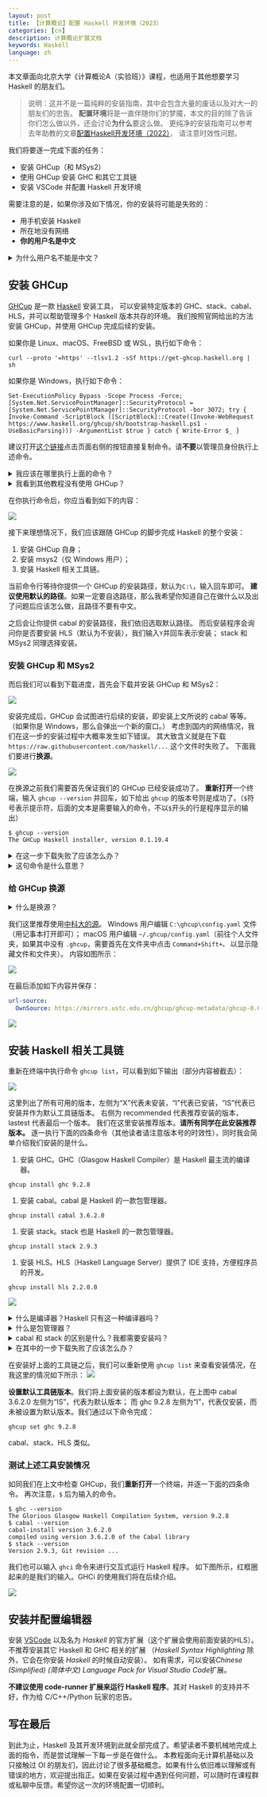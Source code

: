 ```yaml
---
layout: post
title: 【计算概论】配置 Haskell 开发环境（2023）
categories: [cn]
description: 计算概论扩展文档
keywords: Haskell
language: zh
---
```


<style>
.link-block {
  font-style: normal;
  overflow: auto;
  white-space: nowrap;
  font-family: SFMono-Regular, Menlo, Monaco, Consolas, "Liberation Mono", "Courier New", monospace;
  margin-bottom: 15px;
  padding-left: 10px;
  color: #666;
}
</style>

本文章面向北京大学《计算概论A（实验班）》课程，也适用于其他想要学习 Haskell 的朋友们。

> 说明：这并不是一篇纯粹的安装指南，其中会包含大量的废话以及对大一的朋友们的忠告。
> **配置环境**将是一直伴随你们的梦魇，本文的目的除了告诉你们怎么做以外，还会讨论**为什么**要这么做。
> 更纯净的安装指南可以参考去年助教的文章[配置Haskell开发环境（2022）](https://zhuanlan.zhihu.com/p/559892399)，
> 请注意时效性问题。

我们将要逐一完成下面的任务：
- 安装 GHCup（和 MSys2）
- 使用 GHCup 安装 GHC 和其它工具链
- 安装 VSCode 并配置 Haskell 开发环境

需要注意的是，如果你涉及如下情况，你的安装将可能是失败的：
- 用手机安装 Haskell
- 所在地没有网络
- **你的用户名是中文**

<details>
  <summary>为什么用户名不能是中文？</summary>
  <p>
  这与字符编码等问题相关。很多专业软件对路径的读取是不支持中文的，这就好比我们写一个软件也不会优先考虑阿拉伯语的用户一样。
  例如，在Windows中，如果你使用一个中文的用户名如“王富贵”，那么你的个人用户的路径将是“C:\Users\王富贵\”，
  那么软件在读取你的个人目录（以保存应用配置等文件）时就会出错。
  </p>
  <p>
  除此之外，安装软件时也尽可能选择英文路径。推荐的安装路径如“D:\Software”，不推荐的安装路径如“D:\软件”（在安装Python时可能会遇到这个问题）
  一些炫酷的用户名如“꧁༺ᵒᯅᵒ༻꧂”也不建议使用，出了问题只能折磨自己。
  </p>
</details>

## 安装 GHCup

[GHCup](https://www.haskell.org/ghcup/) 是一款 [Haskell](https://www.haskell.org/) 安装工具，
可以安装特定版本的 GHC、stack、cabal、HLS，并可以帮助管理多个 Haskell 版本共存的环境。
我们按照官网给出的方法安装 GHCup，并使用 GHCup 完成后续的安装。

如果你是 Linux、macOS、FreeBSD 或 WSL，执行如下命令：
```
curl --proto '=https' --tlsv1.2 -sSf https://get-ghcup.haskell.org | sh
```
如果你是 Windows，执行如下命令：
```
Set-ExecutionPolicy Bypass -Scope Process -Force;[System.Net.ServicePointManager]::SecurityProtocol = [System.Net.ServicePointManager]::SecurityProtocol -bor 3072; try { Invoke-Command -ScriptBlock ([ScriptBlock]::Create((Invoke-WebRequest https://www.haskell.org/ghcup/sh/bootstrap-haskell.ps1 -UseBasicParsing))) -ArgumentList $true } catch { Write-Error $_ }
```
建议打开[这个链接](https://www.haskell.org/ghcup/)点击页面右侧的按钮直接复制命令。请**不要**以管理员身份执行上述命令。

<details>
  <summary>我应该在哪里执行上面的命令？</summary>
  <p>
  如果你是 macOS，通过“Command + 空格”聚焦搜索，输入“终端”或“Terminal”，然后打开；
  如果你是 Windows，点击开始旁的搜索，输入“powershell”，注意<b>不要</b>以管理员的方式运行。
  你将得到一个朴素的经常出现在电影里的窗口，复制上面的命令并回车执行。
  如果你是 macOS，通过“Command + V”进行粘贴，如果你是 Windows，在黑色窗口任何位置右键即可粘贴。 
  </p>
  <p>
  此外，macOS 用户可以考虑安装 iTerm，Windows 用户建议安装 PowerShell 7，并可以考虑安装 Windows Terminal。它们的安装不在本教程中涉及。
  </p>
</details>

<details>
  <summary>我看到其他教程没有使用 GHCup？</summary>
  <p>
  在阅读网上的教程时，<b>一定要注意文章的时效性</b>，包括你正在阅读的这篇文章！
  如果你搜到了2017年左右的文章，它会推荐你使用 Haskell platform；
  如果你搜到了2020年左右的文章，<a href="https://krantz-xrf.github.io/2020/09/25/windows-install-stack-ghc.html">它</a>可能推荐你使用 stack 安装 Haskell；
  而2023年，使用 GHCup 则是最好的方法。
  </p>
  <p>
  当然 GHCup 不是唯一安装 Haskell 的方法，在此不再赘述使用 GHCup 的好处。
  </p>
</details>

在你执行命令后，你应当看到如下的内容：

![](/assets/images/InstallHaskell/1.png)

接下来理想情况下，我们应该跟随 GHCup 的脚步完成 Haskell 的整个安装：
1. 安装 GHCup 自身；
2. 安装 msys2（仅 Windows 用户）；
3. 安装 Haskell 相关工具链。

当前命令行等待你提供一个 GHCup 的安装路径，默认为`C:\`，输入回车即可。
**建议使用默认的路径**。如果一定要自选路径，那么我希望你知道自己在做什么以及出了问题后应该怎么做，且路径不要有中文。

之后会让你提供 cabal 的安装路径，我们依旧选取默认路径。
而后安装程序会询问你是否要安装 HLS（默认为不安装），我们输入`Y`并回车表示安装；
stack 和 MSys2 同理选择安装。

### 安装 GHCup 和 MSys2

而后我们可以看到下载进度，首先会下载并安装 GHCup 和 MSys2：

![](/assets/images/InstallHaskell/2.png)

安装完成后，GHCup 会试图进行后续的安装，即安装上文所说的 cabal 等等。
（如果你是 Windows，那么会弹出一个新的窗口。）
考虑到国内的网络情况，我们在这一步的安装过程中大概率发生如下错误。
其大致含义就是在下载 `https://raw.githubusercontent.com/haskell/...` 这个文件时失败了。
下面我们要进行**换源**。

![](/assets/images/InstallHaskell/4.png)

在换源之前我们需要首先保证我们的 GHCup 已经安装成功了。
**重新打开**一个终端，输入 `ghcup --version` 并回车，如下给出 `ghcup` 的版本号则是成功了。（`$`符号表示提示符，后面的文本是需要输入的命令，不以`$`开头的行是程序显示的输出）

```
$ ghcup --version
The GHCup Haskell installer, version 0.1.19.4
```

<details class="alert">
  <summary>在这一步下载失败了应该怎么办？</summary>
  <p>
  输入上面的命令重试 ^_^（你在期待什么）。在命令行中，你可以按“上方向键”来快速地获取你的上一条命令。
  </p>
</details>

<details>
  <summary>这句命令是什么意思？</summary>
  <p>
  就像我们在图形界面里双击运行程序一样，在命令行运行程序就要输入它的名字（PATH 相关问题不在此展开）。
  <code>--version</code> 是程序运行的参数，由程序自身定义并处理。
  这里的参数告诉 ghcup 我要查看你的版本，ghcup 返回输出结果：0.1.19.4。
  </p><p>
  你可以通过输入 <code>ghcup --help</code> 来查看 GHCup 的使用方式，以及各个参数的含义。
  注意并不是所有参数都以 <code>--</code> 开头。
  例如在后文中我们会使用到 <code>ghcup install ...</code> 这样的命令。
  <b>一般而言</b>，不以 <code>--</code> 开头的代表程序的主要功能；反之可以看作是程序运行的选项。
  </p><p>
  如果你输入了一些程序无法处理的参数，例如运行 <code>ghcup pku</code>，
  它会输出 <code>Invalid argument `pku'</code>。
  最后再次注意，如何处理参数完全是由程序自己决定的，
  例如你也可以写个程序要求参数必须是 <code>pku>thu</code>，这里说的只是一般的惯例。
  </p>
</details>


### 给 GHCup 换源

<details>
  <summary>什么是换源？</summary>
  <p>
  简单来说，<b>源</b>是在你想要找什么东西的时候<b>去哪找</b>。
  但是这个地方你往返可能很不方便，速度很慢，下载东西非常折磨。
  <b>镜像站</b>就是其他人把源的东西拷贝了一份，你本来想找的东西在镜像站也能找到了，
  东西是一样的，你选择一个你最方便的镜像站找就可以了，也就是<b>换源</b>。
  </p>
</details>

我们这里推荐使用[中科大的源](https://mirrors.ustc.edu.cn/help/ghcup.html)。
Windows 用户编辑 `C:\ghcup\config.yaml` 文件（用记事本打开即可）；
macOS 用户编辑 `~/.ghcup/config.yaml`（前往个人文件夹，如果其中没有 `.ghcup`，需要首先在文件夹中点击 `Command+Shift+。` 以显示隐藏文件和文件夹）。
内容如图所示：

![](/assets/images/InstallHaskell/5.png)

在最后添加如下内容并保存：

``` yaml
url-source:
  OwnSource: https://mirrors.ustc.edu.cn/ghcup/ghcup-metadata/ghcup-0.0.7.yaml
```
![](/assets/images/InstallHaskell/7.png)

## 安装 Haskell 相关工具链

重新在终端中执行命令 `ghcup list`，可以看到如下输出（部分内容被截去）：

![](/assets/images/InstallHaskell/8.png)

这里列出了所有可用的版本，左侧为“X”代表未安装，“I”代表已安装，“IS”代表已安装并作为默认工具链版本。
右侧为 recommended 代表推荐安装的版本，lastest 代表最后一个版本。
我们在这里安装推荐版本。**请所有同学在此安装推荐版本。**
逐一执行下面的四条命令（其他读者请注意版本号的时效性），同时我会简单介绍我们安装的是什么。

1. 安装 GHC。GHC（Glasgow Haskell Compiler）是 Haskell 最主流的编译器。
```
ghcup install ghc 9.2.8
```
1. 安装 cabal。cabal 是 Haskell 的一款包管理器。
```
ghcup install cabal 3.6.2.0
```
1. 安装 stack。stack 也是 Haskell 的一款包管理器。
```
ghcup install stack 2.9.3
```
1. 安装 HLS。HLS（Haskell Language Server）提供了 IDE 支持，方便程序员的开发。
```
ghcup install hls 2.2.0.0
```

![](/assets/images/InstallHaskell/10.png)

<details>
  <summary>什么是编译器？Haskell 只有这一种编译器吗？</summary>
  <p>
  简单来说，编译器就是将你写的程序变为计算机能够识别的二进制格式。
  </p><p>
  你可能知道 C++ 常用的编译器有很多，如 G++、Clang、MSVC 等。
  Haskell 当然也有其它的编译器，如 JHC、UHC。然而 GHC 是最广泛使用的。
  我们建议所有人使用 GHC。
  </p>
</details>

<details>
  <summary>什么是包管理器？</summary>
  <p>
  包管理器是一种工具，允许你安装和管理其他库和依赖。
  包/库是其他人写好的实现了某种功能的代码，你可以直接复用它而不需要自己从头实现。
  然而一个包可能依赖其他特定版本的包。包管理器就可以帮助我们处理好这些版本和依赖关系。
  </p>
</details>

<details>
  <summary>cabal 和 stack 的区别是什么？我都需要安装吗？</summary>
  <p>
  cabal 和 stack 都是 Haskell 常用的包管理工具，这也就意味着必然有一些关于 cabal 和 stack 哪个更好的争论。
  </p><p>
  首先 cabal 可以帮助你配置和发布 Haskell 项目，这就像 Python 中的 pip、JavaScript 中的 npm、Rust 中的 cargo。cabal 可以提供依赖解析的功能，但是如果出现复杂依赖情况（菱形依赖）就会导致错误，这种情况一般被称为“cabal 地狱”。
  </p><p>
  stack 实际上是依赖于 cabal 的，stack 会在 build 过程中生成依赖项的固定版本，并避免了菱形依赖的问题，
  这意味着你总是可以对旧的项目进行复现。此外，stack 可以管理多个 GHC 版本并总是可以使用正确的版本。
  </p><p>
  注意看，stack的一个重要的好处是<b>可以管理多个 GHC 版本</b>。
  然后你就会惊奇的发现这件事情 GHCup 也可以做啊！
  是这样的，如果是在两年前，我会毫不犹豫地推荐 stack。
  如今，cabal 修改了解析依赖的方法，cabal + GHCup 的管理方法在社区中反馈也较为积极。
  因此我无法给出哪种更好的回答。
  </p><p>
  当然，完成大型 Haskell 项目对于还在安装 Haskell 的朋友们来说还是太早了。
  由于在课上我们会使用到 stack，因此笔者建议安装 GHCup、cabal、stack 全家桶。
  </p>
</details>

<details class="alert">
  <summary>在其中的一步下载失败了应该怎么办？</summary>
  <p>
  重试这一步的命令 ^_^（你在期待什么）。在命令行中，你可以按“上方向键”来快速地获取你的上一条命令。
  </p>
</details>

在安装好上面的工具链之后，我们可以重新使用 `ghcup list` 来查看安装情况，在我这里的情况如下所示：
![](/assets/images/InstallHaskell/11.png)

**设置默认工具链版本**。我们将上面安装的版本都设为默认，在上图中 cabal 3.6.2.0 左侧为“IS”，代表为默认版本；
而 ghc 9.2.8 左侧为“I”，代表仅安装，而未被设置为默认版本。我们通过以下命令完成：
```
ghcup set ghc 9.2.8
```
cabal、stack、HLS 类似。

### 测试上述工具安装情况

如同我们在上文中检查 GHCup，我们**重新打开**一个终端，并逐一下面的四条命令。
再次注意，`$` 后为输入的命令。

```
$ ghc --version
The Glorious Glasgow Haskell Compilation System, version 9.2.8
$ cabal --version
cabal-install version 3.6.2.0
compiled using version 3.6.2.0 of the Cabal library
$ stack --version
Version 2.9.3, Git revision ...
```

我们也可以输入 `ghci` 命令来进行交互式运行 Haskell 程序。
如下图所示，红框圈起来的是我们的输入。GHCi 的使用我们将在后续介绍。

![](/assets/images/InstallHaskell/9.png)

## 安装并配置编辑器

安装 [VSCode](https://code.visualstudio.com/) 
以及名为 *Haskell* 的官方扩展（这个扩展会使用前面安装的HLS）。不推荐安装其它 Haskell 和 GHC 相关的扩展
（*Haskell Syntax Highlighting* 除外，它会在你安装 *Haskell* 的时候自动安装）。
如有需求，可以安装*Chinese (Simplified) (简体中文) Language Pack for Visual Studio Code*扩展。

**不建议使用 code-runner 扩展来运行 Haskell 程序**。其对 Haskell 的支持并不好，作为给 C/C++/Python 玩家的忠告。

## 写在最后

到此为止，Haskell 及其开发环境到此就全部完成了。希望读者不要机械地完成上面的指令，而是尝试理解一下每一步是在做什么。
本教程面向无计算机基础以及只接触过 OI 的朋友们，因此讨论了很多基础概念。如果有什么依旧难以理解或有错误的地方，欢迎提出指正。如果在安装过程中遇到任何问题，可以随时在课程群或私聊中反馈。希望你这一次的环境配置一切顺利。
